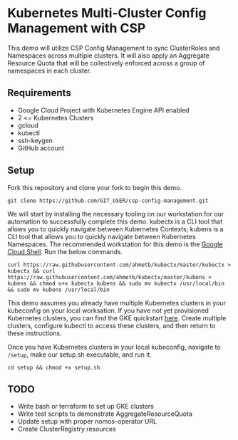 # Kubernetes Multi-Cluster Config Management with CSP

This demo will utilize CSP Config Management to sync ClusterRoles and Namespaces across multiple clusters. It will also apply an Aggregate Resource Quota that will be collectively enforced across a group of namespaces in each cluster.

## Requirements

* Google Cloud Project with Kubernetes Engine API enabled
* 2 <= Kubernetes Clusters
* gcloud
* kubectl
* ssh-keygen
* GitHub account

## Setup

Fork this repository and clone your fork to begin this demo.
```
git clone https://github.com/GIT_USER/csp-config-management.git
```

We will start by installing the necessary tooling on our workstation for our automation to successfully complete this demo. kubectx is a CLI tool that allows you to quickly navigate between Kubernetes Contexts; kubens is a CLI tool that allows you to quickly navigate between Kubernetes Namespaces. The recommended workstation for this demo is the [Google Cloud Shell](https://cloud.google.com/shell/docs/). Run the below commands.

```
curl https://raw.githubusercontent.com/ahmetb/kubectx/master/kubectx > kubectx && curl https://raw.githubusercontent.com/ahmetb/kubectx/master/kubens > kubens && chmod u+x kubectx kubens && sudo mv kubectx /usr/local/bin && sudo mv kubens /usr/local/bin
```

This demo assumes you already have multiple Kubernetes clusters in your kubeconfig on your local worksation. If you have not yet provisioned Kubernetes clusters, you can find the GKE quickstart [here](https://cloud.google.com/kubernetes-engine/docs/quickstart). Create multiple clusters, configure kubectl to access these clusters, and then return to these instructions.

Once you have Kubernetes clusters in your local kubeconfig, navigate to `/setup`, make our setup.sh executable, and run it. 

```
cd setup && chmod +x setup.sh 
```

## TODO
* Write bash or terraform to set up GKE clusters
* Write test scripts to demonstrate AggregateResourceQuota
* Update setup with proper nomos-operator URL
* Create ClusterRegistry resources

